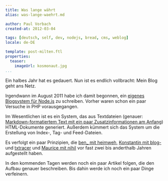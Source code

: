 ```yaml
---
title: Was lange währt
alias: was-lange-waehrt.md

author: Paul Vorbach
created-at: 2012-03-04

tags: [deutsch, self, dev, nodejs, bread, cms, weblog]
locale: de-DE

template: post-milten.ftl
properties:
  teaser:
    imageUrl: kosmonaut.jpg
...
```


Ein halbes Jahr hat es gedauert. Nun ist es endlich vollbracht: Mein Blog geht
ans Netz.

Irgendwann im August 2011 habe ich damit begonnen, ein [eigenes Blogsystem für
Node.js][bread] zu schreiben. Vorher waren schon ein paar Versuche in PHP
vorausgegangen.

Im Wesentlichen ist es ein System, das aus Textdateien (genauer:
[Markdown-formatiertem Text mit ein paar Zusatzinformationen am Anfang][txt])
HTML-Dokumente generiert. Außerdem kümmert sich das System um die Erstellung von
Index-, Tag- und Feed-Dateien.

Es verfolgt ein paar Prinzipien, die [ben\_ mit heimweh][heimweh],
[Konstantin mit blog-][blogracer] und [txtracer][] und
[Maurice mit nihil][nihil] vor fast zwei bis anderthalb Jahren aufgestellt
haben.

In den kommenden Tagen werden noch ein paar Artikel folgen, die den Aufbau
genauer beschreiben. Bis dahin werde ich noch ein paar Dinge verfeinern.


[bread]: https://github.com/pvorb/node-bread
[txt]: /2012/was-lange-waehrt.txt
[heimweh]: https://anmutunddemut.de/2010/05/23/heimweh-20-die-ziele.html
[blogracer]: http://konnexus.net/lexicon/blogracer
[txtracer]: http://konnexus.net/lexicon/txtracer
[nihil]: http://blog.fymmie.de/thema/nihil
